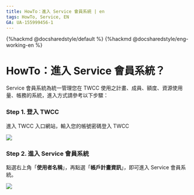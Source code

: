 ```yaml
---
title: HowTo：進入 Service 會員系統 | en
tags: HowTo, Service, EN
GA: UA-155999456-1
---
```


{%hackmd @docsharedstyle/default %}
{%hackmd @docsharedstyle/eng-working-en %}

# HowTo：進入 Service 會員系統？

Service 會員系統為統一管理您在 TWCC 使用之計畫、成員、額度、資源使用量、帳務的系統，進入方式請參考以下步驟：


### Step 1. 登入 TWCC

進入 TWCC 入口網站，輸入您的帳號密碼登入 TWCC

![](https://cos.twcc.ai/SYS-MANUAL/uploads/upload_16650bd5b61cd8aefe5d0ab1c9bfed54.png)



### Step 2. 進入 Service 會員系統

點選右上角「**使用者名稱**」，再點選「**帳戶計畫資訊**」，即可進入 Service 會員系統。

![](https://cos.twcc.ai/SYS-MANUAL/uploads/upload_736ef9e82bf6e8e8df308925e0e4f432.png)


